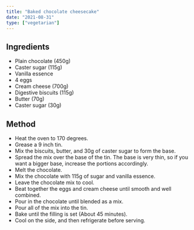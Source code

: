 ```yaml
---
title: "Baked chocolate cheesecake"
date: "2021-08-31"
type: ["vegetarian"]
---
```


## Ingredients

- Plain chocolate (450g)
- Caster sugar (115g)
- Vanilla essence
- 4 eggs
- Cream cheese (700g)
- Digestive biscuits (115g)
- Butter (70g)
- Caster sugar (30g)

## Method

- Heat the oven to 170 degrees.
- Grease a 9 inch tin.
- Mix the biscuits, butter, and 30g of caster sugar to form the base.
- Spread the mix over the base of the tin. The base is very thin, so if you want a bigger base, increase the portions accordingly.
- Melt the chocolate.
- Mix the chocolate with 115g of sugar and vanilla essence.
- Leave the chocolate mix to cool.
- Beat together the eggs and cream cheese until smooth and well combined.
- Pour in the chocolate until blended as a mix.
- Pour all of the mix into the tin.
- Bake until the filling is set (About 45 minutes).
- Cool on the side, and then refrigerate before serving.
